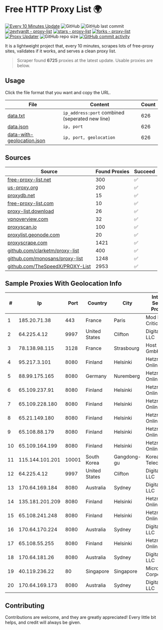 
# Free HTTP Proxy List 🌍

[![Every 10 Minutes Update](https://github.com/mertguvencli/http-proxy-list/actions/workflows/main.yml/badge.svg?branch=main)](https://github.com/mertguvencli/http-proxy-list/actions/workflows/main.yml)
![GitHub](https://img.shields.io/github/license/mertguvencli/http-proxy-list)
![GitHub last commit](https://img.shields.io/github/last-commit/mertguvencli/http-proxy-list)
[![zevtyardt - proxy-list](https://img.shields.io/static/v1?label=zevtyardt&message=proxy-list&color=blue&logo=github)](https://github.com/zevtyardt/proxy-list "Go to GitHub repo")
[![stars - proxy-list](https://img.shields.io/github/stars/zevtyardt/proxy-list?style=social)](https://github.com/zevtyardt/proxy-list)
[![forks - proxy-list](https://img.shields.io/github/forks/zevtyardt/proxy-list?style=social)](https://github.com/zevtyardt/proxy-list)
[![Proxy Updater](https://github.com/zevtyardt/proxy-list/workflows/Proxy%20Updater/badge.svg)](https://github.com/zevtyardt/proxy-list/actions?query=workflow:"Proxy+Updater")
![GitHub repo size](https://img.shields.io/github/repo-size/zevtyardt/proxy-list)
[![GitHub commit activity](https://img.shields.io/github/commit-activity/m/zevtyardt/proxy-list?logo=commits)](https://github.com/zevtyardt/proxy-list/commits/main)

It is a lightweight project that, every 10 minutes, scrapes lots of free-proxy sites, validates if it works, and serves a clean proxy list.

> Scraper found **6725** proxies at the latest update. Usable proxies are below.

## Usage

Click the file format that you want and copy the URL.

|File|Content|Count|
|----|-------|-----|
|[data.txt](https://raw.githubusercontent.com/mertguvencli/http-proxy-list/main/proxy-list/data.txt)|`ip_address:port` combined (seperated new line)|626|
|[data.json](https://raw.githubusercontent.com/mertguvencli/http-proxy-list/main/proxy-list/data.json)|`ip, port`|626|
|[data-with-geolocation.json](https://raw.githubusercontent.com/mertguvencli/http-proxy-list/main/proxy-list/data-with-geolocation.json)|`ip, port, geolocation`|626|

## Sources

|Source|Found Proxies|Succeed|
|------|-------------|-------|
|[free-proxy-list.net](https://free-proxy-list.net)|300|✅|
|[us-proxy.org](https://www.us-proxy.org)|200|✅|
|[proxydb.net](http://proxydb.net)|15|✅|
|[free-proxy-list.com](https://free-proxy-list.com/?page=&port=&type%5B%5D=http&type%5B%5D=https&up_time=0&search=Search)|10|✅|
|[proxy-list.download](https://www.proxy-list.download/HTTP)|26|✅|
|[vpnoverview.com](https://vpnoverview.com/privacy/anonymous-browsing/free-proxy-servers)|32|✅|
|[proxyscan.io](https://www.proxyscan.io)|100|✅|
|[proxylist.geonode.com](https://proxylist.geonode.com/api/proxy-list?limit=300&page=1&sort_by=lastChecked&sort_type=desc&protocols=http,https)|20|✅|
|[proxyscrape.com](https://api.proxyscrape.com/v2/?request=displayproxies&protocol=http&timeout=10000&country=all&ssl=all&anonymity=all)|1421|✅|
|[github.com/clarketm/proxy-list](https://raw.githubusercontent.com/clarketm/proxy-list/master/proxy-list-raw.txt)|400|✅|
|[github.com/monosans/proxy-list](https://raw.githubusercontent.com/monosans/proxy-list/main/proxies/http.txt)|1248|✅|
|[github.com/TheSpeedX/PROXY-List](https://raw.githubusercontent.com/TheSpeedX/PROXY-List/master/http.txt)|2953|✅|


## Sample Proxies With Geolocation Info

|#|Ip|Port|Country|City|Internet Service Provider|
|-|--|----|-------|----|-------------------------|
|1|185.20.71.38|443|France|Paris|Mod Mission Critical LLC|
|2|64.225.4.12|9997|United States|Clifton|DigitalOcean, LLC|
|3|78.138.98.115|3128|France|Strasbourg|Host Europe GmbH|
|4|95.217.3.101|8080|Finland|Helsinki|Hetzner Online GmbH|
|5|88.99.175.165|8080|Germany|Nuremberg|Hetzner Online GmbH|
|6|65.109.237.91|8080|Finland|Helsinki|Hetzner Online GmbH|
|7|65.109.228.180|8080|Finland|Helsinki|Hetzner Online GmbH|
|8|65.21.149.180|8080|Finland|Helsinki|Hetzner Online GmbH|
|9|65.108.88.179|8080|Finland|Helsinki|Hetzner Online GmbH|
|10|65.109.164.199|8080|Finland|Helsinki|Hetzner Online GmbH|
|11|115.144.101.201|10001|South Korea|Gangdong-gu|Korea Telecom|
|12|64.225.4.12|9997|United States|Clifton|DigitalOcean, LLC|
|13|170.64.169.184|8080|Australia|Sydney|DigitalOcean, LLC|
|14|135.181.201.209|8080|Finland|Helsinki|Hetzner Online GmbH|
|15|65.108.241.248|8080|Finland|Helsinki|Hetzner Online GmbH|
|16|170.64.170.224|8080|Australia|Sydney|DigitalOcean, LLC|
|17|65.108.55.255|8080|Finland|Helsinki|Hetzner Online GmbH|
|18|170.64.181.26|8080|Australia|Sydney|DigitalOcean, LLC|
|19|40.119.236.22|80|Singapore|Singapore|Microsoft Corporation|
|20|170.64.169.173|8080|Australia|Sydney|DigitalOcean, LLC|



## Contributing

Contributions are welcome, and they are greatly appreciated! Every
little bit helps, and credit will always be given.

